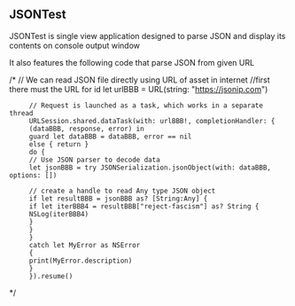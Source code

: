## JSONTest
JSONTest is single view application designed to parse JSON and display its contents on console output window

It also features the following code that parse JSON from given URL

 /*
         // We can read JSON file directly using URL of asset in internet
         //first there must the URL for id
         let urlBBB = URL(string: "https://jsonip.com")
         
         // Request is launched as a task, which works in a separate thread
         URLSession.shared.dataTask(with: urlBBB!, completionHandler: {
         (dataBBB, response, error) in
         guard let dataBBB = dataBBB, error == nil
         else { return }
         do {
         // Use JSON parser to decode data
         let jsonBBB = try JSONSerialization.jsonObject(with: dataBBB, options: [])
         
         // create a handle to read Any type JSON object
         if let resultBBB = jsonBBB as? [String:Any] {
         if let iterBBB4 = resultBBB["reject-fascism"] as? String {
         NSLog(iterBBB4)
         }
         }
         }
         catch let MyError as NSError
         {
         print(MyError.description)
         }
         }).resume()
 */
 
